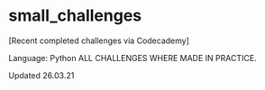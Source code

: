 # small_challenges
[Recent completed challenges via Codecademy]

Language: Python
ALL CHALLENGES WHERE MADE IN PRACTICE.

Updated 26.03.21